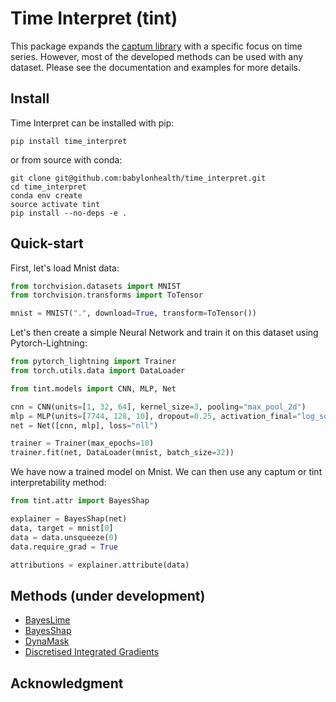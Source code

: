# Time Interpret (tint)

This package expands the [captum library](https://captum.ai) with a specific 
focus on time series. However, most of the developed methods can be used with 
any dataset. Please see the documentation and examples for more details.

## Install

Time Interpret can be installed with pip:

```shell script
pip install time_interpret
```

or from source with conda:

```shell script
git clone git@github.com:babylonhealth/time_interpret.git
cd time_interpret
conda env create
source activate tint
pip install --no-deps -e .
```


## Quick-start

First, let's load Mnist data:

```python
from torchvision.datasets import MNIST
from torchvision.transforms import ToTensor

mnist = MNIST(".", download=True, transform=ToTensor())
```

Let's then create a simple Neural Network and train it on this dataset using 
Pytorch-Lightning:

```python
from pytorch_lightning import Trainer
from torch.utils.data import DataLoader

from tint.models import CNN, MLP, Net

cnn = CNN(units=[1, 32, 64], kernel_size=3, pooling="max_pool_2d")
mlp = MLP(units=[7744, 128, 10], dropout=0.25, activation_final="log_softmax")
net = Net([cnn, mlp], loss="nll")

trainer = Trainer(max_epochs=10)
trainer.fit(net, DataLoader(mnist, batch_size=32))
```

We have now a trained model on Mnist. We can then use any captum or tint
interpretability method:

```python
from tint.attr import BayesShap

explainer = BayesShap(net)
data, target = mnist[0]
data = data.unsqueeze(0)
data.require_grad = True

attributions = explainer.attribute(data)
```

## Methods (under development)

- [BayesLime](https://arxiv.org/pdf/2008.05030)
- [BayesShap](https://arxiv.org/pdf/2008.05030)
- [DynaMask](https://arxiv.org/pdf/2106.05303)
- [Discretised Integrated Gradients](https://arxiv.org/abs/2108.13654)


## Acknowledgment

